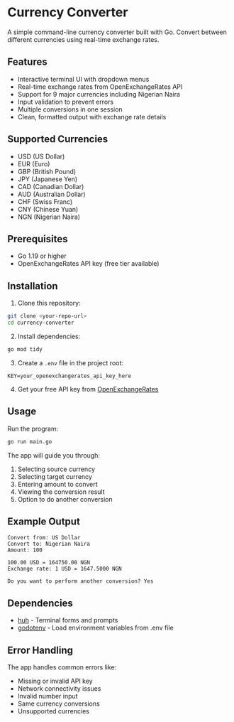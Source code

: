 # Currency Converter

A simple command-line currency converter built with Go. Convert between different currencies using real-time exchange rates.

## Features

- Interactive terminal UI with dropdown menus
- Real-time exchange rates from OpenExchangeRates API
- Support for 9 major currencies including Nigerian Naira
- Input validation to prevent errors
- Multiple conversions in one session
- Clean, formatted output with exchange rate details

## Supported Currencies

- USD (US Dollar)
- EUR (Euro)
- GBP (British Pound)
- JPY (Japanese Yen)
- CAD (Canadian Dollar)
- AUD (Australian Dollar)
- CHF (Swiss Franc)
- CNY (Chinese Yuan)
- NGN (Nigerian Naira)

## Prerequisites

- Go 1.19 or higher
- OpenExchangeRates API key (free tier available)

## Installation

1. Clone this repository:

```bash
git clone <your-repo-url>
cd currency-converter
```

2. Install dependencies:

```bash
go mod tidy
```

3. Create a `.env` file in the project root:

```
KEY=your_openexchangerates_api_key_here
```

4. Get your free API key from [OpenExchangeRates](https://openexchangerates.org/signup/free)

## Usage

Run the program:

```bash
go run main.go
```

The app will guide you through:

1. Selecting source currency
2. Selecting target currency
3. Entering amount to convert
4. Viewing the conversion result
5. Option to do another conversion

## Example Output

```
Convert from: US Dollar
Convert to: Nigerian Naira
Amount: 100

100.00 USD = 164750.00 NGN
Exchange rate: 1 USD = 1647.5000 NGN

Do you want to perform another conversion? Yes
```

## Dependencies

- [huh](https://github.com/charmbracelet/huh) - Terminal forms and prompts
- [godotenv](https://github.com/joho/godotenv) - Load environment variables from .env file

## Error Handling

The app handles common errors like:

- Missing or invalid API key
- Network connectivity issues
- Invalid number input
- Same currency conversions
- Unsupported currencies
